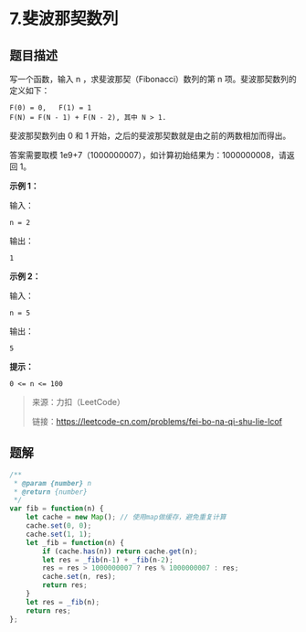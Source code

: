 # 7.斐波那契数列

## 题目描述

写一个函数，输入 n ，求斐波那契（Fibonacci）数列的第 n 项。斐波那契数列的定义如下：

```
F(0) = 0,   F(1) = 1
F(N) = F(N - 1) + F(N - 2), 其中 N > 1.
```


斐波那契数列由 0 和 1 开始，之后的斐波那契数就是由之前的两数相加而得出。

答案需要取模 1e9+7（1000000007），如计算初始结果为：1000000008，请返回 1。

**示例 1：**

输入：

```
n = 2
```

输出：

```
1
```

**示例 2：**

输入：

```
n = 5
```

输出：

```
5
```

**提示：**

```
0 <= n <= 100
```

> 来源：力扣（LeetCode）
>
> 链接：https://leetcode-cn.com/problems/fei-bo-na-qi-shu-lie-lcof



## 题解

```js
/**
 * @param {number} n
 * @return {number}
 */
var fib = function(n) {
    let cache = new Map(); // 使用map做缓存，避免重复计算
    cache.set(0, 0);
    cache.set(1, 1);
    let _fib = function(n) {
        if (cache.has(n)) return cache.get(n);
        let res = _fib(n-1) + _fib(n-2);
        res = res > 1000000007 ? res % 1000000007 : res;
        cache.set(n, res);
        return res;
    }
    let res = _fib(n);
    return res;
};
```

